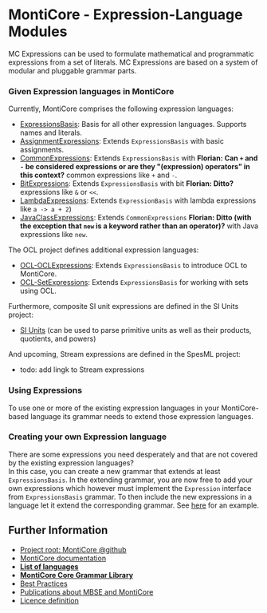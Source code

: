 <!-- (c) https://github.com/MontiCore/monticore -->

<!-- This is a MontiCore stable explanation. -->

# MontiCore - Expression-Language Modules

MC Expressions can be used to formulate mathematical and programmatic
expressions from a set of literals. MC Expressions are based on a system of
modular and pluggable grammar parts.

### Given Expression languages in MontiCore

Currently, MontiCore comprises the following expression languages:

* [ExpressionsBasis](ExpressionsBasis.mc4): Basis for all other expression
languages. Supports names and literals.
* [AssignmentExpressions](AssignmentExpressions.mc4): Extends `ExpressionsBasis`
with basic assignments.
* [CommonExpressions](CommonExpressions.mc4): Extends `ExpressionsBasis` with
**Florian: Can `+` and `-` be considered expressions or are they "(expression)
operators" in this context?**
common expressions like `+` and `-`.
* [BitExpressions](BitExpressions.mc4): Extends `ExpressionsBasis` with bit
**Florian: Ditto?**
expressions like `&` or `<<`.
* [LambdaExpressions](LambdaExpressions.mc4): Extends `ExpressionBasis` with
lambda expressions like `a -> a + 2`)
* [JavaClassExpressions](JavaClassExpressions.mc4): Extends `CommonExpressions`
**Florian: Ditto (with the exception that `new` is a keyword rather than an
operator)?**
with Java expressions like `new`.

The OCL project defines additional expression languages:

* [OCL-OCLExpressions]: Extends `ExpressionsBasis` to introduce OCL to
MontiCore.
* [OCL-SetExpressions]: Extends `ExpressionsBasis` for working with sets using
OCL.

Furthermore, composite SI unit expressions are defined in the SI Units project:

* [SI Units](https://github.com/MontiCore/siunits/blob/master/src/main/grammars/de/monticore/SIUnits.mc4) (can be used to parse primitive units as well as their products, quotients, and powers)

And upcoming, Stream expressions are defined in the SpesML project:

* todo: add lingk to Stream expressions 


### Using Expressions

To use one or more of the existing expression languages in your MontiCore-based
language its grammar needs to extend those expression languages.

### Creating your own Expression language

There are some expressions you need desperately and that are not covered
by the existing expression languages? <br/>
In this case, you can create a new grammar that extends at least
`ExpressionsBasis`. In the extending grammar, you are now free to add your own
expressions which however must implement the `Expression` interface from
`ExpressionsBasis` grammar. To then include the new expressions in a language
let it extend the corresponding grammar.
See [here](../../../../../test/grammars/de/monticore/expressions/CombineExpressionsWithLiterals.mc4)
for an example.

## Further Information

* [Project root: MontiCore @github](https://github.com/MontiCore/monticore)
* [MontiCore documentation](https://www.monticore.de/)
* [**List of languages**](https://github.com/MontiCore/monticore/blob/opendev/docs/Languages.md)
* [**MontiCore Core Grammar Library**](https://github.com/MontiCore/monticore/blob/opendev/monticore-grammar/src/main/grammars/de/monticore/Grammars.md)
* [Best Practices](https://github.com/MontiCore/monticore/blob/opendev/docs/BestPractices.md)
* [Publications about MBSE and MontiCore](https://www.se-rwth.de/publications/)
* [Licence definition](https://github.com/MontiCore/monticore/blob/master/00.org/Licenses/LICENSE-MONTICORE-3-LEVEL.md)

<!-- Links to other sites-->
[OCL-OCLExpressions]: https://git.rwth-aachen.de/monticore/languages/OCL/-/blob/develop/src/main/grammars/de/monticore/ocl/OCLExpressions.mc4
[OCL-SetExpressions]: https://git.rwth-aachen.de/monticore/languages/OCL/-/blob/develop/src/main/grammars/de/monticore/ocl/SetExpressions.mc4
